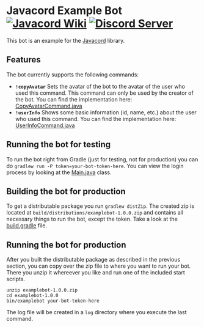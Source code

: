 # Javacord Example Bot <a href="https://javacord.org/wiki"><img src="https://shields.javacord.org/badge/Wiki-Home-red.svg?style=flat-square" alt="Javacord Wiki"></a> <a href="https://discord.gg/0qJ2jjyneLEgG7y3"><img src="https://shields.javacord.org/discord/151037561152733184.svg?colorB=%237289DA&label=Discord&style=flat-square" alt="Discord Server"></a>
This bot is an example for the [Javacord](https://github.com/Javacord/Javacord) library.

## Features

The bot currently supports the following commands:
- **`!copyAvatar`**
Sets the avatar of the bot to the avatar of the user who used this command. This command can only be used by the creator of the bot.
You can find the implementation here: [CopyAvatarCommand.java](https://github.com/Javacord/Example-Bot/blob/master/src/main/java/org/javacord/examplebot/command/CopyAvatarCommand.java)
- **`!userInfo`**
Shows some basic information (id, name, etc.) about the user who used this command. You can find the implementation here: [UserInfoCommand.java](https://github.com/Javacord/Example-Bot/blob/master/src/main/java/org/javacord/examplebot/command/UserInfoCommand.java)

## Running the bot for testing

To run the bot right from Gradle (just for testing, not for production) you can do `gradlew run -P token=your-bot-token-here`.
You can view the login process by looking at the 
[Main.java](https://github.com/Javacord/Example-Bot/blob/master/src/main/java/org/javacord/examplebot/Main.java)
class.

## Building the bot for production

To get a distributable package you run `gradlew distZip`. The created zip is located at `build/distributions/examplebot-1.0.0.zip` and contains all necessary things to run the bot, except the token.
Take a look at the [build.gradle](https://github.com/Javacord/Example-Bot/blob/master/build.gradle) file.

## Running the bot for production

After you built the distributable package as described in the previous section, you can copy over the zip file to where you want to run your bot. There you unzip it whereever you like and run one of the included start scripts.

```shell
unzip examplebot-1.0.0.zip
cd examplebot-1.0.0
bin/examplebot your-bot-token-here
```

The log file will be created in a `log` directory where you execute the last command.
